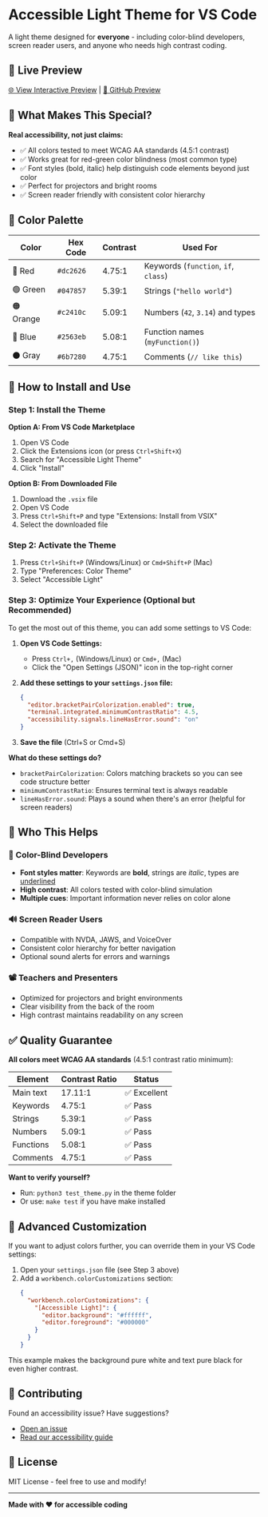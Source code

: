 # Accessible Light Theme for VS Code

A light theme designed for **everyone** - including color-blind developers, screen reader users, and anyone who needs high contrast coding.

## 🎯 Live Preview

[🌐 View Interactive Preview](./preview.html) | [📱 GitHub Preview](https://htmlpreview.github.io/?https://github.com/donghao1393/vscode-accessible-light-theme/blob/master/preview.html)

## 🎯 What Makes This Special?

**Real accessibility, not just claims:**
- ✅ All colors tested to meet WCAG AA standards (4.5:1 contrast)
- ✅ Works great for red-green color blindness (most common type)
- ✅ Font styles (bold, italic) help distinguish code elements beyond just color
- ✅ Perfect for projectors and bright rooms
- ✅ Screen reader friendly with consistent color hierarchy

## 🎨 Color Palette

| Color | Hex Code | Contrast | Used For |
|-------|----------|----------|----------|
| 🔴 Red | `#dc2626` | 4.75:1 | Keywords (`function`, `if`, `class`) |
| 🟢 Green | `#047857` | 5.39:1 | Strings (`"hello world"`) |
| 🟠 Orange | `#c2410c` | 5.09:1 | Numbers (`42`, `3.14`) and types |
| 🔵 Blue | `#2563eb` | 5.08:1 | Function names (`myFunction()`) |
| ⚫ Gray | `#6b7280` | 4.75:1 | Comments (`// like this`) |

## 🚀 How to Install and Use

### Step 1: Install the Theme
**Option A: From VS Code Marketplace**
1. Open VS Code
2. Click the Extensions icon (or press `Ctrl+Shift+X`)
3. Search for "Accessible Light Theme"
4. Click "Install"

**Option B: From Downloaded File**
1. Download the `.vsix` file
2. Open VS Code
3. Press `Ctrl+Shift+P` and type "Extensions: Install from VSIX"
4. Select the downloaded file

### Step 2: Activate the Theme
1. Press `Ctrl+Shift+P` (Windows/Linux) or `Cmd+Shift+P` (Mac)
2. Type "Preferences: Color Theme"
3. Select "Accessible Light"

### Step 3: Optimize Your Experience (Optional but Recommended)

To get the most out of this theme, you can add some settings to VS Code:

1. **Open VS Code Settings:**
   - Press `Ctrl+,` (Windows/Linux) or `Cmd+,` (Mac)
   - Click the "Open Settings (JSON)" icon in the top-right corner

2. **Add these settings to your `settings.json` file:**
   ```json
   {
     "editor.bracketPairColorization.enabled": true,
     "terminal.integrated.minimumContrastRatio": 4.5,
     "accessibility.signals.lineHasError.sound": "on"
   }
   ```

3. **Save the file** (Ctrl+S or Cmd+S)

**What do these settings do?**
- `bracketPairColorization`: Colors matching brackets so you can see code structure better
- `minimumContrastRatio`: Ensures terminal text is always readable
- `lineHasError.sound`: Plays a sound when there's an error (helpful for screen readers)

## 👥 Who This Helps

### 🎨 Color-Blind Developers
- **Font styles matter**: Keywords are **bold**, strings are *italic*, types are <u>underlined</u>
- **High contrast**: All colors tested with color-blind simulation
- **Multiple cues**: Important information never relies on color alone

### 🔊 Screen Reader Users
- Compatible with NVDA, JAWS, and VoiceOver
- Consistent color hierarchy for better navigation
- Optional sound alerts for errors and warnings

### 📽️ Teachers and Presenters
- Optimized for projectors and bright environments
- Clear visibility from the back of the room
- High contrast maintains readability on any screen

## ✅ Quality Guarantee

**All colors meet WCAG AA standards** (4.5:1 contrast ratio minimum):

| Element | Contrast Ratio | Status |
|---------|----------------|--------|
| Main text | 17.11:1 | ✅ Excellent |
| Keywords | 4.75:1 | ✅ Pass |
| Strings | 5.39:1 | ✅ Pass |
| Numbers | 5.09:1 | ✅ Pass |
| Functions | 5.08:1 | ✅ Pass |
| Comments | 4.75:1 | ✅ Pass |

**Want to verify yourself?**
- Run: `python3 test_theme.py` in the theme folder
- Or use: `make test` if you have make installed

## 🔧 Advanced Customization

If you want to adjust colors further, you can override them in your VS Code settings:

1. Open your `settings.json` file (see Step 3 above)
2. Add a `workbench.colorCustomizations` section:
   ```json
   {
     "workbench.colorCustomizations": {
       "[Accessible Light]": {
         "editor.background": "#ffffff",
         "editor.foreground": "#000000"
       }
     }
   }
   ```

This example makes the background pure white and text pure black for even higher contrast.

## 🤝 Contributing

Found an accessibility issue? Have suggestions? 
- [Open an issue](https://github.com/donghao1393/vscode-accessible-light-theme/issues)
- [Read our accessibility guide](ACCESSIBILITY.md)

## 📄 License

MIT License - feel free to use and modify!

---

**Made with ❤️ for accessible coding**
